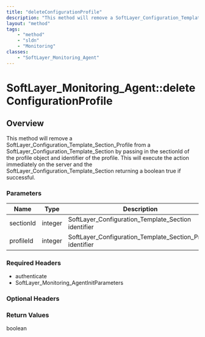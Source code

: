 ```yaml
---
title: "deleteConfigurationProfile"
description: "This method will remove a SoftLayer_Configuration_Template_Section_Profile from a SoftLayer_Configuration_Template_Secti... "
layout: "method"
tags:
    - "method"
    - "sldn"
    - "Monitoring"
classes:
    - "SoftLayer_Monitoring_Agent"
---
```

# SoftLayer_Monitoring_Agent::deleteConfigurationProfile
## Overview 
This method will remove a SoftLayer_Configuration_Template_Section_Profile from a SoftLayer_Configuration_Template_Section by passing in the sectionId of the profile object and identifier of the profile. This will execute the action immediately on the server and the SoftLayer_Configuration_Template_Section returning a boolean true if successful. 

### Parameters 
|Name | Type | Description |
| --- | --- | --- |
|sectionId| integer| SoftLayer_Configuration_Template_Section identifier|
|profileId| integer| SoftLayer_Configuration_Template_Section_Profile identifier|


### Required Headers
* authenticate
* SoftLayer_Monitoring_AgentInitParameters

### Optional Headers

### Return Values
boolean
